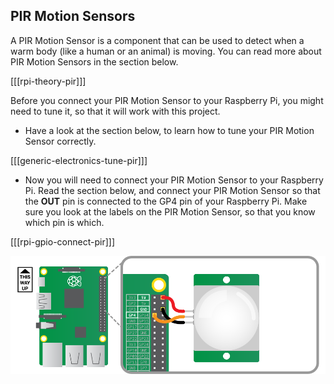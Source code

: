 ## PIR Motion Sensors

A PIR Motion Sensor is a component that can be used to detect when a warm body (like a human or an animal) is moving. You can read more about PIR Motion Sensors in the section below.

[[[rpi-theory-pir]]]

Before you connect your PIR Motion Sensor to your Raspberry Pi, you might need to tune it, so that it will work with this project.

- Have a look at the section below, to learn how to tune your PIR Motion Sensor correctly.

[[[generic-electronics-tune-pir]]]

- Now you will need to connect your PIR Motion Sensor to your Raspberry Pi. Read the section below, and connect your PIR Motion Sensor so that the **OUT** pin is connected to the GP4 pin of your Raspberry Pi. Make sure you look at the labels on the PIR Motion Sensor, so that you know which pin is which.

[[[rpi-gpio-connect-pir]]]

![](images/pir_wiring.png)



